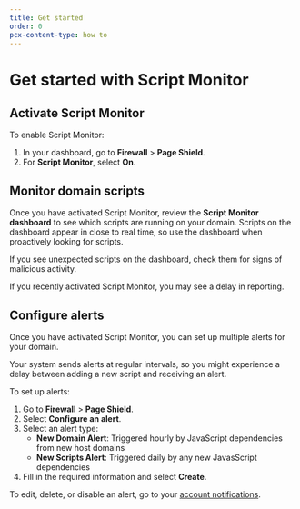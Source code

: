 ```yaml
---
title: Get started
order: 0
pcx-content-type: how to
---
```


# Get started with Script Monitor

## Activate Script Monitor

To enable Script Monitor:
1. In your dashboard, go to **Firewall** > **Page Shield**.
1. For **Script Monitor**, select **On**.

## Monitor domain scripts

Once you have activated Script Monitor, review the **Script Monitor dashboard** to see which scripts are running on your domain. Scripts on the dashboard appear in close to real time, so use the dashboard when proactively looking for scripts.

If you see unexpected scripts on the dashboard, check them for signs of malicious activity.

<Aside type="note" header="Note:">
If you recently activated Script Monitor, you may see a delay in reporting.
</Aside>

## Configure alerts

Once you have activated Script Monitor, you can set up multiple alerts for your domain.

Your system sends alerts at regular intervals, so you might experience a delay between adding a new script and receiving an alert.

To set up alerts:
1. Go to **Firewall** > **Page Shield**.
1. Select **Configure an alert**.
1. Select an alert type:
    - **New Domain Alert**: Triggered hourly by JavaScript dependencies from new host domains
    - **New Scripts Alert**: Triggered daily by any new JavasScript dependencies
1. Fill in the required information and select **Create**.

To edit, delete, or disable an alert, go to your [account notifications](https://dash.cloudflare.com/?to=/:account/notifications).